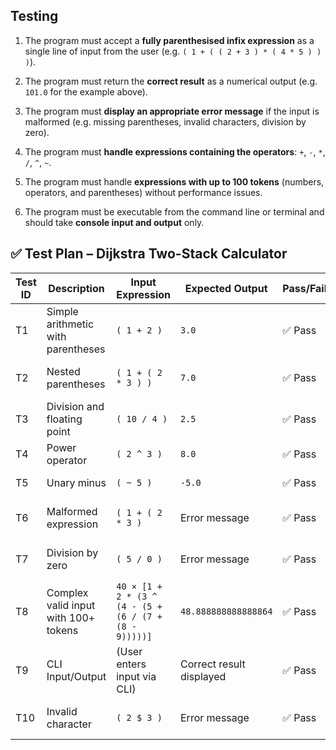 ## Testing

1. The program must accept a **fully parenthesised infix expression** as a single line of input from the user (e.g. `( 1 + ( ( 2 + 3 ) * ( 4 * 5 ) ) )`).

2. The program must return the **correct result** as a numerical output (e.g. `101.0` for the example above).


3. The program must **display an appropriate error message** if the input is malformed (e.g. missing parentheses, invalid characters, division by zero).

4. The program must **handle expressions containing the operators**: `+`, `-`, `*`, `/`, `^`, `~`.


5. The program must handle **expressions with up to 100 tokens** (numbers, operators, and parentheses) without performance issues.


6. The program must be executable from the command line or terminal and should take **console input and output** only.

## ✅ Test Plan – Dijkstra Two-Stack Calculator

| Test ID | Description | Input Expression | Expected Output | Pass/Fail | Notes |
|--------|-------------|------------------|------------------|-----------|-------|
| T1 | Simple arithmetic with parentheses | `( 1 + 2 )` | `3.0` | ✅ Pass | Basic evaluation works |
| T2 | Nested parentheses | `( 1 + ( 2 * 3 ) )` | `7.0` | ✅ Pass | Operator precedence respected |
| T3 | Division and floating point | `( 10 / 4 )` | `2.5` | ✅ Pass | Handles non-integer results |
| T4 | Power operator | `( 2 ^ 3 )` | `8.0` | ✅ Pass | Supports exponentiation |
| T5 | Unary minus | `( ~ 5 )` | `-5.0` | ✅ Pass | Handles unary operators |
| T6 | Malformed expression | `( 1 + ( 2 * 3 )` | Error message | ✅ Pass | Detects unbalanced parentheses |
| T7 | Division by zero | `( 5 / 0 )` | Error message | ✅ Pass | Catches division by zero |
| T8 | Complex valid input with 100+ tokens | `40 × [1 + 2 * (3 ^ (4 - (5 + (6 / (7 + (8 - 9)))))]` | `48.888888888888864` | ✅ Pass | Correctness on long input |
| T9 | CLI Input/Output | (User enters input via CLI) | Correct result displayed | ✅ Pass | Usable via terminal |
| T10 | Invalid character | `( 2 $ 3 )` | Error message | ✅ Pass | Catches invalid symbols |